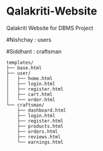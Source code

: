 # Qalakriti-Website
Qalakriti Website for DBMS Project

#Nishchay : users

#Siddhant : craftsman 
```
templates/
├── base.html
├── user/
│   ├── home.html
│   ├── login.html
│   ├── register.html
│   ├── cart.html
│   └── order.html
└── craftsman/
    ├── dashboard.html
    ├── login.html
    ├── register.html
    ├── products.html
    ├── orders.html
    ├── reviews.html
    └── earnings.html
```

